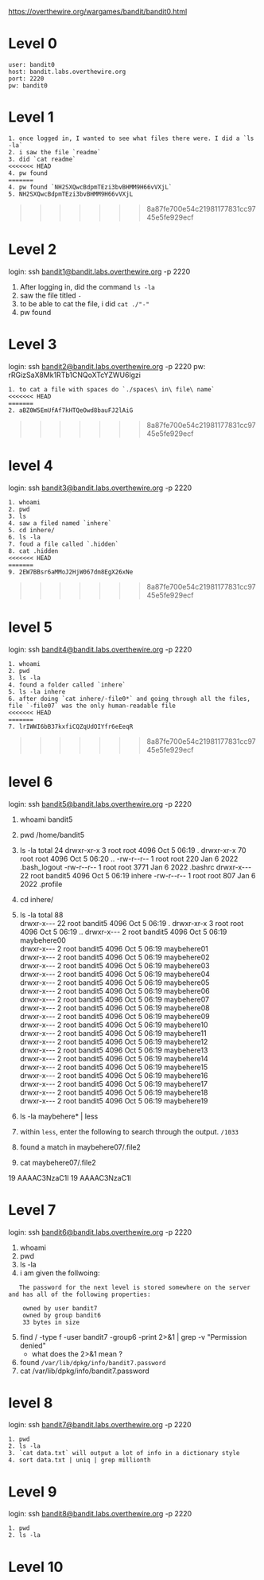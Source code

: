 https://overthewire.org/wargames/bandit/bandit0.html


# Level 0 
```
user: bandit0
host: bandit.labs.overthewire.org
port: 2220
pw: bandit0
```


# Level 1
```
1. once logged in, I wanted to see what files there were. I did a `ls -la`
2. i saw the file `readme`
3. did `cat readme`
<<<<<<< HEAD
4. pw found 
=======
4. pw found `NH2SXQwcBdpmTEzi3bvBHMM9H66vVXjL`
5. NH2SXQwcBdpmTEzi3bvBHMM9H66vVXjL
```
>>>>>>> 8a87fe700e54c21981177831cc9745e5fe929ecf



# Level 2
login: ssh bandit1@bandit.labs.overthewire.org -p 2220

1. After logging in, did the command `ls -la`
2. saw the file titled `-`
3. to be able to cat the file, i did `cat ./"-"`
4. pw found 



# Level 3
login: ssh bandit2@bandit.labs.overthewire.org -p 2220
pw: rRGizSaX8Mk1RTb1CNQoXTcYZWU6lgzi

```
1. to cat a file with spaces do `./spaces\ in\ file\ name`
<<<<<<< HEAD
=======
2. aBZ0W5EmUfAf7kHTQeOwd8bauFJ2lAiG
```
>>>>>>> 8a87fe700e54c21981177831cc9745e5fe929ecf



# level 4
login: ssh bandit3@bandit.labs.overthewire.org -p 2220

```
1. whoami
2. pwd
3. ls
4. saw a filed named `inhere`
5. cd inhere/
6. ls -la
7. foud a file called `.hidden`
8. cat .hidden
<<<<<<< HEAD
=======
9. 2EW7BBsr6aMMoJ2HjW067dm8EgX26xNe
```
>>>>>>> 8a87fe700e54c21981177831cc9745e5fe929ecf



# level 5
login: ssh bandit4@bandit.labs.overthewire.org -p 2220

```
1. whoami
2. pwd
3. ls -la
4. found a folder called `inhere`
5. ls -la inhere
6. after doing `cat inhere/-file0*` and going through all the files, file `-file07` was the only human-readable file 
<<<<<<< HEAD
=======
7. lrIWWI6bB37kxfiCQZqUdOIYfr6eEeqR
```
>>>>>>> 8a87fe700e54c21981177831cc9745e5fe929ecf



# level 6
login: ssh bandit5@bandit.labs.overthewire.org -p 2220

1. whoami
    bandit5
2. pwd
    /home/bandit5
3. ls -la
    total 24
    drwxr-xr-x  3 root root    4096 Oct  5 06:19 .
    drwxr-xr-x 70 root root    4096 Oct  5 06:20 ..
    -rw-r--r--  1 root root     220 Jan  6  2022 .bash_logout
    -rw-r--r--  1 root root    3771 Jan  6  2022 .bashrc
    drwxr-x--- 22 root bandit5 4096 Oct  5 06:19 inhere
    -rw-r--r--  1 root root     807 Jan  6  2022 .profile
4. cd inhere/
5. ls -la
    total 88   
    drwxr-x--- 22 root bandit5 4096 Oct  5 06:19 . 
    drwxr-xr-x  3 root root    4096 Oct  5 06:19 ..
    drwxr-x---  2 root bandit5 4096 Oct  5 06:19 maybehere00   
    drwxr-x---  2 root bandit5 4096 Oct  5 06:19 maybehere01   
    drwxr-x---  2 root bandit5 4096 Oct  5 06:19 maybehere02   
    drwxr-x---  2 root bandit5 4096 Oct  5 06:19 maybehere03   
    drwxr-x---  2 root bandit5 4096 Oct  5 06:19 maybehere04   
    drwxr-x---  2 root bandit5 4096 Oct  5 06:19 maybehere05   
    drwxr-x---  2 root bandit5 4096 Oct  5 06:19 maybehere06   
    drwxr-x---  2 root bandit5 4096 Oct  5 06:19 maybehere07   
    drwxr-x---  2 root bandit5 4096 Oct  5 06:19 maybehere08   
    drwxr-x---  2 root bandit5 4096 Oct  5 06:19 maybehere09   
    drwxr-x---  2 root bandit5 4096 Oct  5 06:19 maybehere10   
    drwxr-x---  2 root bandit5 4096 Oct  5 06:19 maybehere11   
    drwxr-x---  2 root bandit5 4096 Oct  5 06:19 maybehere12   
    drwxr-x---  2 root bandit5 4096 Oct  5 06:19 maybehere13   
    drwxr-x---  2 root bandit5 4096 Oct  5 06:19 maybehere14   
    drwxr-x---  2 root bandit5 4096 Oct  5 06:19 maybehere15   
    drwxr-x---  2 root bandit5 4096 Oct  5 06:19 maybehere16   
    drwxr-x---  2 root bandit5 4096 Oct  5 06:19 maybehere17   
    drwxr-x---  2 root bandit5 4096 Oct  5 06:19 maybehere18   
    drwxr-x---  2 root bandit5 4096 Oct  5 06:19 maybehere19

6. ls -la maybehere* | less
7. within `less`, enter the following to search through the output. `/1033`
8. found a match in maybehere07/.file2
9. cat maybehere07/.file2

19 AAAAC3NzaC1l
19 AAAAC3NzaC1l
# Level 7
login: ssh bandit6@bandit.labs.overthewire.org -p 2220

1. whoami
2. pwd
3. ls -la
4. i am given the follwoing:
```
   The password for the next level is stored somewhere on the server and has all of the following properties:

    owned by user bandit7
    owned by group bandit6
    33 bytes in size
```

5. find / -type f -user bandit7 -group6 -print 2>&1 | grep -v "Permission denied"
    - what does the 2>&1 mean ?
6. found `/var/lib/dpkg/info/bandit7.password`
7. cat /var/lib/dpkg/info/bandit7.password



# level 8
login: ssh bandit7@bandit.labs.overthewire.org -p 2220

```text
1. pwd
2. ls -la
3. `cat data.txt` will output a lot of info in a dictionary style
4. sort data.txt | uniq | grep millionth
```



# Level 9
login: ssh bandit8@bandit.labs.overthewire.org -p 2220

```text
1. pwd
2. ls -la
```


# Level 10
